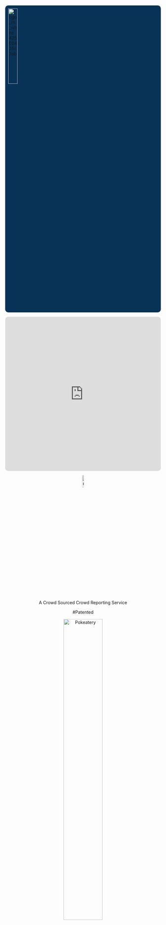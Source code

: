 <p align="left" style="background: #083256; border-radius: 10px; padding:10px">
   <a href="https://rushourllc.github.io">      
     <img style="background-color:transparent" width="25%" alt="logo_rh_white 42502435c3ab" src="https://github.com/user-attachments/assets/6f965928-60db-43b5-a3bc-03454be5f74c" />
   </a>
</p>


<iframe style="border-radius:10px" width="100%" height="500px" src="https://www.youtube.com/embed/2AMe4Qz3TkQ?si=tApcvqpxcffyG8wt" title="YouTube video player" frameborder="0" allow="accelerometer; autoplay; clipboard-write; encrypted-media; gyroscope; picture-in-picture; web-share" referrerpolicy="strict-origin-when-cross-origin" allowfullscreen></iframe>
<br>


<p align="center">   
   <img class="crossRotate" width="10%" alt="rushourllc" src="https://github.com/user-attachments/assets/bb59fad4-cca4-4172-beaa-2b5b80921978" />   
</p>


<p class="open-sans-fontstyle" align="center">
  A Crowd Sourced Crowd Reporting Service
</p>
<p class="open-sans-fontstyle" align="center">
   #Patented
</p>

<p align="center">
     <img style= "border-radius:10px" width="50%" alt="Pokeatery" src="https://github.com/user-attachments/assets/3aa529bf-ccf9-4908-b87b-0c0ab4fe74d4" />
</p>

<p class="open-sans-fontstyle" align="center">
  See Rush @ Your Favorite Restaurant
</p>

<p align="center">
   <img class="icons" width="10%" alt="airport" src="https://github.com/user-attachments/assets/cca79002-6ba9-4074-8147-fd8e82b89ce9" />
</p>

<p class="open-sans-fontstyle" align="center">
  Check Wait Times @ Airport
</p>


<p align="center">
   <img class="icons" width="10%" alt="nearby" src="https://github.com/user-attachments/assets/e377cd33-6757-4f27-a912-5833a36b9866" />
</p>

<p class="open-sans-fontstyle" align="center">
  Make Most Of Your Travels
</p>

<p align="center">
   <img class="icons" width="10%" alt="env2" src="https://github.com/user-attachments/assets/ab4f666f-ba33-453d-8ce7-ab6f9c1abfed" />
</p>

<p align="center">
   <a href="https://rushourllc.github.io/PrivacyPolicy.html" target="_blank">
      RUSHOUR LLC  -  Privacy Policy
   </a>
</p>

